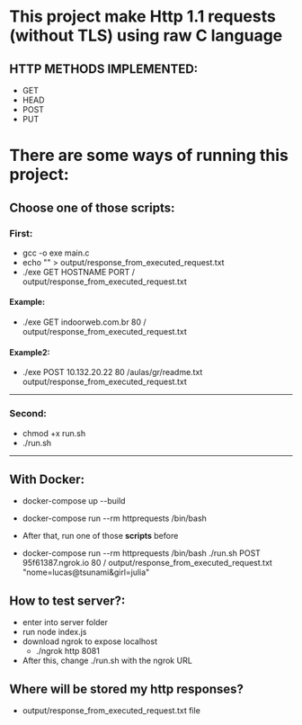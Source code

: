 # This project make Http 1.1 requests (without TLS) using raw C language

## HTTP METHODS IMPLEMENTED:

- GET
- HEAD
- POST
- PUT

# There are some ways of running this project:

## Choose one of those scripts:

### First:

- gcc -o exe main.c
- echo "" > output/response_from_executed_request.txt
- ./exe GET HOSTNAME PORT / output/response_from_executed_request.txt

#### Example:

- ./exe GET indoorweb.com.br 80 / output/response_from_executed_request.txt

#### Example2:

- ./exe POST 10.132.20.22 80 /aulas/gr/readme.txt output/response_from_executed_request.txt

---

### Second:

- chmod +x run.sh
- ./run.sh

---

## With Docker:

- docker-compose up --build
- docker-compose run --rm httprequests /bin/bash
- After that, run one of those **scripts** before

- docker-compose run --rm httprequests /bin/bash ./run.sh POST 95f61387.ngrok.io 80 / output/response_from_executed_request.txt "nome=lucas@tsunami&girl=julia"

## How to test server?:

- enter into server folder
- run node index.js
- download ngrok to expose localhost
  - ./ngrok http 8081
- After this, change ./run.sh with the ngrok URL

## Where will be stored my http responses?

- output/response_from_executed_request.txt file
